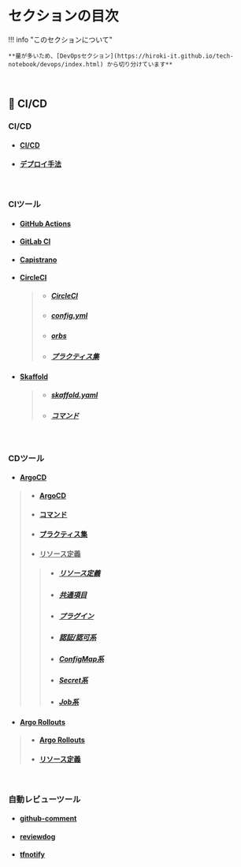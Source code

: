 # セクションの目次

!!! info "このセクションについて"

    **量が多いため、[DevOpsセクション](https://hiroki-it.github.io/tech-notebook/devops/index.html) から切り分けています**

<br>

## 🔄 CI/CD

### CI/CD

* #### [CI/CD](https://hiroki-it.github.io/tech-notebook/devops/devops_cicd.html)

* #### [デプロイ手法](https://hiroki-it.github.io/tech-notebook/devops/devops_cicd_deploy.html)

<br>

### CIツール

* #### [︎GitHub Actions](https://hiroki-it.github.io/tech-notebook/devops/devops_cicd_ci_github_actions.html)

* #### [︎GitLab CI](https://hiroki-it.github.io/tech-notebook/devops/devops_cicd_ci_gitlab_ci.html)

* #### [︎Capistrano](https://hiroki-it.github.io/tech-notebook/devops/devops_cicd_ci_capistrano.html)

* #### <u>CircleCI</u>
  > * ##### [︎CircleCI](https://hiroki-it.github.io/tech-notebook/devops/devops_cicd_ci_circleci.html)
  > * ##### [︎config.yml](https://hiroki-it.github.io/tech-notebook/devops/devops_cicd_ci_circleci_config_yml.html)
  > * ##### [︎orbs](https://hiroki-it.github.io/tech-notebook/devops/devops_cicd_ci_circleci_orbs.html)
  > * ##### [︎プラクティス集](https://hiroki-it.github.io/tech-notebook/devops/devops_cicd_ci_circleci_practices.html)

* #### <u>Skaffold</u>
  > * ##### [︎skaffold.yaml](https://hiroki-it.github.io/tech-notebook/devops/devops_cicd_ci_skaffold_yaml.html)
  > * ##### [︎コマンド](https://hiroki-it.github.io/tech-notebook/devops/devops_cicd_ci_skaffold_command.html)

<br>

### CDツール

* #### ︎<u>ArgoCD</u>
 > * #### [︎ArgoCD](https://hiroki-it.github.io/tech-notebook/devops/devops_cicd_cd_argocd.html)
 > * #### [コマンド](https://hiroki-it.github.io/tech-notebook/devops/devops_cicd_cd_argocd_command.html)
 > * #### [︎プラクティス集](https://hiroki-it.github.io/tech-notebook/devops/devops_cicd_cd_argocd_practices.html)
 > * #### ︎<u>リソース定義</u>
 > > * ##### [︎リソース定義](https://hiroki-it.github.io/tech-notebook/devops/devops_cicd_cd_argocd_resource_definition.html)
 > > * ##### [共通項目](https://hiroki-it.github.io/tech-notebook/devops/devops_cicd_cd_argocd_resource_definition_common.html)
 > > * ##### [プラグイン](https://hiroki-it.github.io/tech-notebook/devops/devops_cicd_cd_argocd_resource_definition_plugin.html)
 > > * ##### [認証/認可系](https://hiroki-it.github.io/tech-notebook/devops/devops_cicd_cd_argocd_resource_definition_auth.html)
 > > * ##### [ConfigMap系](https://hiroki-it.github.io/tech-notebook/devops/devops_cicd_cd_argocd_resource_definition_configmap.html)
 > > * ##### [Secret系](https://hiroki-it.github.io/tech-notebook/devops/devops_cicd_cd_argocd_resource_definition_secret.html)
 > > * ##### [Job系](https://hiroki-it.github.io/tech-notebook/devops/devops_cicd_cd_argocd_resource_definition_job.html)

* #### ︎<u>Argo Rollouts</u>
 > * #### [Argo Rollouts](https://hiroki-it.github.io/tech-notebook/devops/devops_cicd_cd_argorollouts.html)
 > * #### [︎リソース定義](https://hiroki-it.github.io/tech-notebook/devops/devops_cicd_cd_argorollouts_resource_definition.html)

<br>

### 自動レビューツール

* #### [github-comment](https://hiroki-it.github.io/tech-notebook/devops/devops_cicd_auto_review_github_comment.html)
* #### [reviewdog](https://hiroki-it.github.io/tech-notebook/devops/devops_cicd_auto_review_reviewdog.html)
* #### [︎tfnotify](https://hiroki-it.github.io/tech-notebook/devops/devops_cicd_auto_review_tfnotify.html)

<br>

